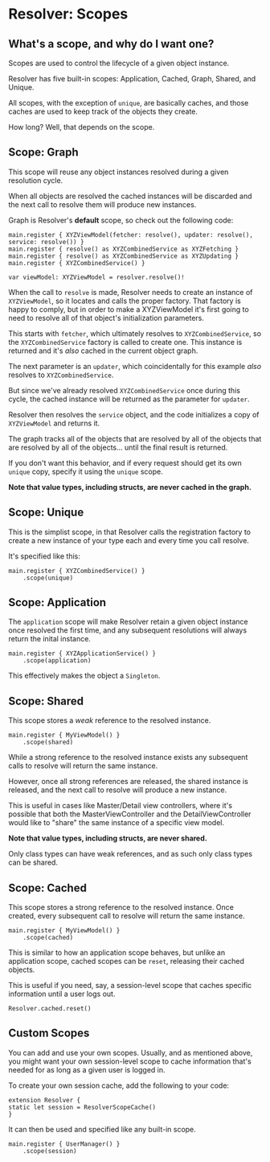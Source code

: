 #  Resolver: Scopes

## What's a scope, and why do I want one?

Scopes are used to control the lifecycle of a given object instance.

Resolver has five built-in scopes: Application, Cached, Graph, Shared, and Unique.

All scopes, with the exception of `unique`, are basically caches, and those caches are used to keep track of the objects they create.

How long? Well, that depends on the scope.

## Scope: Graph

This scope will reuse any object instances resolved during a given resolution cycle.

When all objects are resolved the cached instances will be discarded and the next call to resolve them will produce new instances.

Graph is Resolver's **default** scope, so check out the following code:

```
main.register { XYZViewModel(fetcher: resolve(), updater: resolve(), service: resolve()) }
main.register { resolve() as XYZCombinedService as XYZFetching }
main.register { resolve() as XYZCombinedService as XYZUpdating }
main.register { XYZCombinedService() }

var viewModel: XYZViewModel = resolver.resolve()!
```

When the call to `resolve` is made, Resolver needs to create an instance of `XYZViewModel`, so it locates and calls the proper factory. That factory is happy to comply, but in order to make a XYZViewModel it's first going to need to resolve all of that object's initialization parameters.

This starts with `fetcher`, which ultimately resolves to `XYZCombinedService`, so the `XYZCombinedService` factory is called to create one. This instance is returned and it's *also* cached in the current object graph.

The next parameter is an `updater`, which coincidentally for this example *also* resolves to `XYZCombinedService`.

But since we've already resolved `XYZCombinedService` once during this cycle, the cached instance will be returned as the parameter for `updater`.

Resolver then resolves the `service` object, and the code initializes a copy of `XYZViewModel` and returns it.

The graph tracks all of the objects that are resolved by all of the objects that are resolved by all of the objects... until the final result is returned.

If you don't want this behavior, and if every request should get its own `unique` copy, specify it using the `unique` scope.

**Note that value types, including structs, are never cached in the graph.**

## Scope: Unique

This is the simplist scope, in that Resolver calls the registration factory to create a new instance of your type each and every time you call resolve.

It's specified like this:

```
main.register { XYZCombinedService() }
    .scope(unique)
```

## Scope: Application

The `application` scope will make Resolver retain a given object instance once resolved the first time, and any subsequent resolutions will always return the inital instance.

```
main.register { XYZApplicationService() }
    .scope(application)
```

This effectively makes the object a `Singleton`.

## Scope: Shared

This scope stores a *weak* reference to the resolved instance.

```
main.register { MyViewModel() }
    .scope(shared)
```

While a strong reference to the resolved instance exists any subsequent calls to resolve will return the same instance.

However, once all strong references are released, the shared instance is released, and the next call to resolve will produce a new instance.

This is useful in cases like Master/Detail view controllers, where it's possible that both the MasterViewController and the DetailViewController would like to "share" the same instance of a specific view model.

**Note that value types, including structs, are never shared.**

Only class types can have weak references, and as such only class types can be shared.

## Scope: Cached

This scope stores a strong reference to the resolved instance. Once created, every subsequent call to resolve will return the same instance.

```
main.register { MyViewModel() }
    .scope(cached)
```

This is similar to how an application scope behaves, but unlike an application scope, cached scopes can be `reset`, releasing their cached objects.

This is useful if you need, say, a session-level scope that caches specific information until a user logs out.

```
Resolver.cached.reset()
```

## Custom Scopes

You can add and use your own scopes. Usually, and as mentioned above, you might want your own session-level scope to cache information that's needed for as long as a given user is logged in.

To create your own session cache, add the following to your code:

```
extension Resolver {
static let session = ResolverScopeCache()
}
```
It can then be used and specified like any built-in scope.

```
main.register { UserManager() }
    .scope(session)
```


